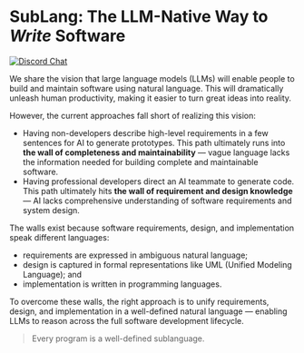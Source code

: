 # SubLang: The LLM-Native Way to _Write_ Software

[![Discord Chat](https://img.shields.io/discord/1382712250598690947?logo=discord)](https://discord.gg/Tv4EcTu5YX)

We share the vision that large language models (LLMs) will enable people to build and maintain software using natural language.
This will dramatically unleash human productivity, making it easier to turn great ideas into reality.

However, the current approaches fall short of realizing this vision:
- Having non-developers describe high-level requirements in a few sentences for AI to generate prototypes.
  This path ultimately runs into **the wall of completeness and maintainability** — vague language lacks the information needed for building complete and maintainable software.
- Having professional developers direct an AI teammate to generate code.
  This path ultimately hits **the wall of requirement and design knowledge** — AI lacks comprehensive understanding of software requirements and system design.

The walls exist because software requirements, design, and implementation speak different languages:
- requirements are expressed in ambiguous natural language;
- design is captured in formal representations like UML (Unified Modeling Language); and
- implementation is written in programming languages.

To overcome these walls, the right approach is to unify requirements, design, and implementation in a well-defined natural language — enabling LLMs to reason across the full software development lifecycle.

> Every program is a well-defined sublanguage.

